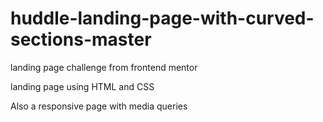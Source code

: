 # huddle-landing-page-with-curved-sections-master
landing page challenge from frontend mentor

landing page using HTML and CSS

Also a responsive page with media queries
